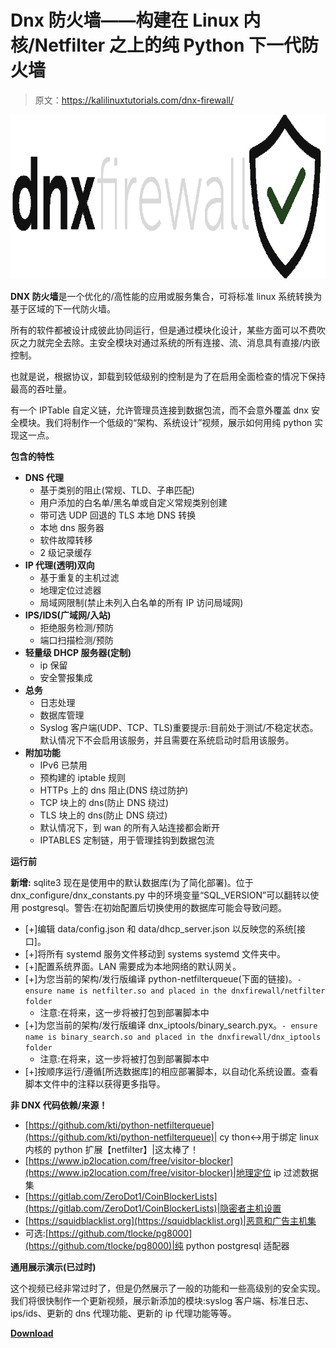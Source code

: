 # Dnx 防火墙——构建在 Linux 内核/Netfilter 之上的纯 Python 下一代防火墙

> 原文：<https://kalilinuxtutorials.com/dnx-firewall/>

[![Dnx Firewall – A Pure Python Next Generation Firewall Built On Top Of Linux Kernel/Netfilter](img//77392e836416913f57d8f1b512578a5a.png "Dnx Firewall – A Pure Python Next Generation Firewall Built On Top Of Linux Kernel/Netfilter")](https://1.bp.blogspot.com/-UqBYSeM2fx0/X2utDuJ3ZgI/AAAAAAAAHpQ/GVfEiE6G3DMcBLXdD10Sw7s54txGtsnPQCLcBGAsYHQ/s728/dnxlogo_v2%25281%2529.png)

**DNX 防火墙**是一个优化的/高性能的应用或服务集合，可将标准 linux 系统转换为基于区域的下一代防火墙。

所有的软件都被设计成彼此协同运行，但是通过模块化设计，某些方面可以不费吹灰之力就完全去除。主安全模块对通过系统的所有连接、流、消息具有直接/内嵌控制。

也就是说，根据协议，卸载到较低级别的控制是为了在启用全面检查的情况下保持最高的吞吐量。

有一个 IPTable 自定义链，允许管理员连接到数据包流，而不会意外覆盖 dnx 安全模块。我们将制作一个低级的“架构、系统设计”视频，展示如何用纯 python 实现这一点。

**包含的特性**

*   **DNS 代理**
    *   基于类别的阻止(常规、TLD、子串匹配)
    *   用户添加的白名单/黑名单或自定义常规类别创建
    *   带可选 UDP 回退的 TLS 本地 DNS 转换
    *   本地 dns 服务器
    *   软件故障转移
    *   2 级记录缓存
*   **IP 代理(透明)双向**
    *   基于重复的主机过滤
    *   地理定位过滤器
    *   局域网限制(禁止未列入白名单的所有 IP 访问局域网)
*   **IPS/IDS(广域网/入站)**
    *   拒绝服务检测/预防
    *   端口扫描检测/预防
*   **轻量级 DHCP 服务器(定制)**
    *   ip 保留
    *   安全警报集成
*   **总务**
    *   日志处理
    *   数据库管理
    *   Syslog 客户端(UDP、TCP、TLS)重要提示:目前处于测试/不稳定状态。默认情况下不会启用该服务，并且需要在系统启动时启用该服务。
*   **附加功能**
    *   IPv6 已禁用
    *   预构建的 iptable 规则
    *   HTTPs 上的 dns 阻止(DNS 绕过防护)
    *   TCP 块上的 dns(防止 DNS 绕过)
    *   TLS 块上的 dns(防止 DNS 绕过)
    *   默认情况下，到 wan 的所有入站连接都会断开
    *   IPTABLES 定制链，用于管理挂钩到数据包流

**运行前**

**新增:** sqlite3 现在是使用中的默认数据库(为了简化部署)。位于 dnx_configure/dnx_constants.py 中的环境变量“SQL_VERSION”可以翻转以使用 postgresql。警告:在初始配置后切换使用的数据库可能会导致问题。

*   [+]编辑 data/config.json 和 data/dhcp_server.json 以反映您的系统[接口]。
*   [+]将所有 systemd 服务文件移动到 systems systemd 文件夹中。
*   [+]配置系统界面。LAN 需要成为本地网络的默认网关。
*   [+]为您当前的架构/发行版编译 python-netfilterqueue(下面的链接)。`- ensure name is netfilter.so and placed in the dnxfirewall/netfilter folder`
    *   注意:在将来，这一步将被打包到部署脚本中
*   [+]为您当前的架构/发行版编译 dnx_iptools/binary_search.pyx。`- ensure name is binary_search.so and placed in the dnxfirewall/dnx_iptools folder`
    *   注意:在将来，这一步将被打包到部署脚本中
*   [+]按顺序运行/遵循[所选数据库]的相应部署脚本，以自动化系统设置。查看脚本文件中的注释以获得更多指导。

**非 DNX 代码依赖/来源！**

*   [https://github.com/kti/python-netfilterqueue](https://github.com/kti/python-netfilterqueue)| cy thon<->用于绑定 linux 内核的 python 扩展【netfilter】|这太棒了！
*   [https://www.ip2location.com/free/visitor-blocker](https://www.ip2location.com/free/visitor-blocker)|地理定位 ip 过滤数据集
*   [https://gitlab.com/ZeroDot1/CoinBlockerLists](https://gitlab.com/ZeroDot1/CoinBlockerLists)|隐密者主机设置
*   [https://squidblacklist.org](https://squidblacklist.org)|恶意和广告主机集
*   可选:[https://github.com/tlocke/pg8000](https://github.com/tlocke/pg8000)|纯 python postgresql 适配器

**通用展示演示(已过时)**

这个视频已经非常过时了，但是仍然展示了一般的功能和一些高级别的安全实现。我们将很快制作一个更新视频，展示新添加的模块:syslog 客户端、标准日志、ips/ids、更新的 dns 代理功能、更新的 ip 代理功能等等。

[**Download**](https://github.com/DOWRIGHTTV/dnxfirewall)